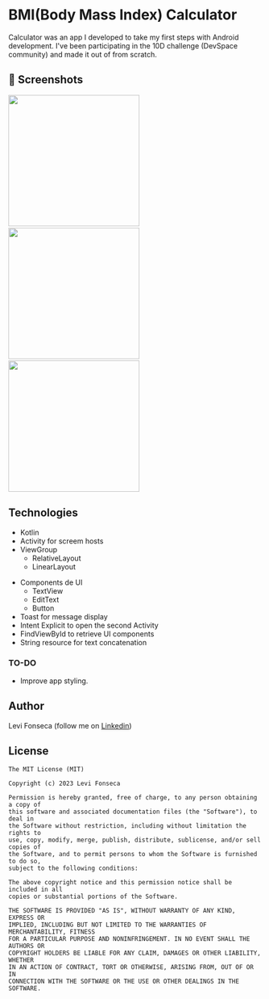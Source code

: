 # BMI(Body Mass Index) Calculator
Calculator was an app I developed to take my first steps with Android development. I've been participating in the 10D challenge (DevSpace community) and made it out of from scratch.



## :camera_flash: Screenshots
<!-- You can add more screenshots here if you like -->
<img src="https://user-images.githubusercontent.com/86428049/214728884-85b993e9-b37c-4225-9a43-faf513e0a8c6.png" width="260">&emsp;<img src="https://user-images.githubusercontent.com/86428049/214728942-7ce9a943-8462-40b9-aae7-bfa565f58d56.png" width="260">&emsp;<img src="https://user-images.githubusercontent.com/86428049/214728993-adc645ce-642c-4d97-a20e-32f2f3da9ae3.png" width="260">

## Technologies
* Kotlin
* Activity for screem hosts
* ViewGroup
    * RelativeLayout
    * LinearLayout
- Components de UI
    - TextView
    - EditText
    - Button
- Toast for message display
- Intent Explicit to open the second Activity
- FindViewById to retrieve UI components
- String resource for text concatenation


### TO-DO
- Improve app styling.

## Author
Levi Fonseca (follow me on [Linkedin](https://www.linkedin.com/in/levi-fonseca-231b7b251/))

## License
```
The MIT License (MIT)

Copyright (c) 2023 Levi Fonseca

Permission is hereby granted, free of charge, to any person obtaining a copy of
this software and associated documentation files (the "Software"), to deal in
the Software without restriction, including without limitation the rights to
use, copy, modify, merge, publish, distribute, sublicense, and/or sell copies of
the Software, and to permit persons to whom the Software is furnished to do so,
subject to the following conditions:

The above copyright notice and this permission notice shall be included in all
copies or substantial portions of the Software.

THE SOFTWARE IS PROVIDED "AS IS", WITHOUT WARRANTY OF ANY KIND, EXPRESS OR
IMPLIED, INCLUDING BUT NOT LIMITED TO THE WARRANTIES OF MERCHANTABILITY, FITNESS
FOR A PARTICULAR PURPOSE AND NONINFRINGEMENT. IN NO EVENT SHALL THE AUTHORS OR
COPYRIGHT HOLDERS BE LIABLE FOR ANY CLAIM, DAMAGES OR OTHER LIABILITY, WHETHER
IN AN ACTION OF CONTRACT, TORT OR OTHERWISE, ARISING FROM, OUT OF OR IN
CONNECTION WITH THE SOFTWARE OR THE USE OR OTHER DEALINGS IN THE SOFTWARE.
```
